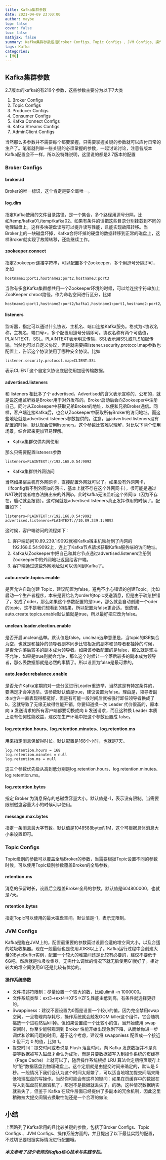 ```yaml
---
title: Kafka集群参数
date: 2021-04-09 23:00:00
author: maybe
top: false
cover: false
toc: false
mathjax: false
summary: Kafka集群参数包括Broker Configs、Topic Configs 、JVM Configs、操作系统方面
tags: Kafka
categories:
- [MQ]
---
```


## Kafka集群参数

2.7版本的kafka的有216个参数，这些参数主要分为以下7大类

1. Broker Configs
2. Topic Configs
3. Producer Configs
4. Consumer Configs
5. Kafka Connect Configs
6. Kafka Streams Configs
7. AdminClient Configs

当然那么多参数并不需要每个都要掌握，只需要掌握关键的参数就可以应付日常的生产了。笔者就列举一些关键的必须掌握的参数，一起讨论讨论，注意各版本Kafka配置会不一样，所以没特殊说明，这里说的都是2.7版本的配置

### Broker Configs

#### broker.id

Broker的唯一标识，这个肯定是要全局唯一。

#### log.dirs

指定Kafka使用的文件目录路径，是一个集合，多个路径用逗号分隔，比如/temp/kafka01,/temp/kafka02。如果有条件的话把这些目录分别挂载到不同的物理磁盘上，这样多块硬盘读写可以提升读写性能，且能实现故障转移。当Broker上的一块磁盘坏掉，Kafka会将坏掉的硬盘的数据转移到正常的磁盘上，这样Broker就实现了故障转移，还能继续工作。

#### zookeeper.connect

指定Zookeeper连接字符串，可以配置多个Zookeeper，多个用逗号分隔即可，比如

```properties
hostname1:port1,hostname2:port2,hostname3:port3
```

当你有多套Kafka集群想共用一个Zookeeper环境的时候，可以给连接字符串加上ZooKeeper chroot路径，作为命名空间进行区分，比如

```properties
hostname1:port1,hostname2:port2/kafka1,hostname1:port1,hostname2:port2/kafka2
```

#### listeners

监听器，指定可以通过什么协议、主机名、端口连接Kafka服务。格式为<协议名称，主机名，端口号>，多个配置用逗号分隔即可。协议名称有两个可选值，PLAINTEXT、SSL。PLAINTEXT表示明文传输，SSL表示用SSL或TLS加密传输。当然也可以自定义协议，但是就需要把listener.security.protocol.map参数也配置上，告诉这个协议使用了哪种安全协议。比如

```properties
listener.security.protocol.map=CLIENT:SSL
```

表示CLIENT这个自定义协议底层使用加密传输数据。

#### advertised.listeners

和 listeners 相比多了个 advertised。Advertised的含义表示宣称的、公布的，就是说这组监听器是Broker用于对外发布的。Broker启动后会向Zookeeper中注册自己，同时从Zookeeper中获取兄弟Broker的地址，以便和兄弟Broker通信。同样，客户端连接Kafka后，也会从Zookeeper中获取所有Broker的访问地址。而这些地址就是advertised.listeners参数提供的。注意，当advertised.listeners没有配置的时候，默认就会使用listeners。这个参数比较难以理解，对比以下两个使用场景，结合起来更加容易理解。

* Kafka集群仅供内网使用

那么只需要配置listeners参数

```properties
listeners=PLAINTEXT://192.168.0.54:9092
```

* Kafka集群供外网访问

当然如果宿主机有外网网卡，直接配置外网就可以了。如果没有外网网卡，（ifconfig看不到外网ip的网卡，基本上就不存在这个外网网卡），很可能是通过NAT映射或者啥办法搞出来的外网ip，此时kafka无法监听这个外网ip（因为不存在，启动就会报错）。这时候就是advertised.listeners真正发挥作用的时候了。配置如下：

```properties
listeners=PLAINTEXT://192.168.0.54:9092
advertised.listeners=PLAINTEXT://10.89.239.1:9092
```

这时候，客户端访问的流程如下：

1. 客户端访问10.89.239.1:9092就被Kafka宿主机映射到了内网的192.168.0.54:9092上，连上了Kafka节点请求获取Kafka服务端的访问地址。
2. Kafka从Zookeeper中把自己和其它节点通过advertised.listeners注册到Zookeeper中的外网地址返回给客户端。
3. 客户端通过这些外网地址就可以访问到Kafka了。

#### auto.create.topics.enable

是否允许自动创建 Topic，建议配置为false，避免不小心错误的创建Topic。比如启动一个生产者程序，本来是要给名为order的topic发送消息，但是由于疏忽拼错了，发成了oder，那么如果这个参数配置的是true，那么就会自动创建一个oder的topic，这不是我们想看到的结果，所以配置为false更合适。很遗憾，auto.create.topics.enable默认值就是true，所以最好把它改为false。

#### unclean.leader.election.enable

是否开启unclean选举。默认值是false。unclean选举意思是，当topic的ISR集合为空，也就是和挂掉的领导者副本同步比较相近的副本和领导者都挂掉的时候， 是否允许落后较多的副本成为领导者。如果该参数配置的是false，那么就是坚决不允许，如果是true则就会允许，那么这个时候让一个落后较多的副本成为领导者，那么丢数据那就是必然的事情了。所以设置为false是最可靠的。

#### auto.leader.rebalance.enable

是否允许Kafka定期的对一些分区进行Leader重选举，当然这是有特定条件的，要满足才会冲选举。该参数默认值是true，建议设置为false。理由是，领导者副本a也许一直表现得都挺好，但是有可能一段时间后就被强行卸任领导者换成了b，这就导致了无缘无故得性能开销。你要知道换一次 Leader 代价很高的，原本向 a 发送请求的所有客户端都要切换成向 b 发送请求，而且这种换 Leader 本质上没有任何性能收益，建议在生产环境中把这个参数设置成 false。

#### log.retention.hours、log.retention.minutes、log.retention.ms

用来指定消息保留得时长。默认配置是168个小时，也就是7天。

```properties
log.retention.hours = 168
log.retention.minutes = null
log.retention.ms = null
```

这三个参数优先级从高到低分别是log.retention.hours、log.retention.minutes、log.retention.ms。

#### log.retention.bytes

指定 Broker 为消息保存的总磁盘容量大小。默认值是-1，表示没有限制。当需要限制磁盘容量大小的时候可以使用。

#### message.max.bytes

指定一条消息最大字节数。默认值是1048588byte约1M，这个可根据具体消息大小来设置即可。

### Topic Configs

Topic级别的参数可以覆盖全局Broker的参数，当需要根据Topic设置不同的参数时候，可以使用Topic级别参数覆盖Broker的全局参数。

#### retention.ms

消息的保留时长，设置后会覆盖Broker全局的参数。默认值是604800000，也就是7天。

#### retention.bytes

指定Topic可以使用的最大磁盘空间。默认值是-1，表示无限制。

### JVM Configs

Kafka是跑在JVM上的，配置最重要的参数莫过设置合适的堆空间大小，以及合适的垃圾收集器。现在一般最低也是使用JDK8以上了。Kafka运行过程中会创建大量的ByteBuffer实例，配置一个较大的堆空间还是比较有必要的，建议不要低于6G吧。然后就是垃圾收集器，无需什么调优的情况下就无脑使用G1就好了。相对较大的堆空间使用G1还是比较有优势的。

#### 操作系统参数

* 文件描述符限制：尽量设置一个较大的数，比如ulimit -n 1000000。
* 文件系统类型：ext3->ext4->XFS->ZFS,性能由低到高，有条件就选择更好的。
* Swappiness：建议不要设置为0而是设置一个较小的值。因为完全禁用swap空间，一旦物理内存耗尽，操作系统就会触发OOM killer这个组件，它会随机挑选一个进程然后kill掉。但如果设置成一个比较小的值，当开始使用 swap 空间时，你至少能够观测到 Broker 性能开始出现急剧下降，从而给你进一步调优和诊断问题的时间。基于这个考虑，建议将 swappniess 配置成一个接近 0 但不为 0 的值，比如 1。
* 提交时间：提交时间或者说是 Flush 落盘时间。向 Kafka 发送数据并不是真要等数据被写入磁盘才会认为成功，而是只要数据被写入到操作系统的页缓存（Page Cache）上就可以了，随后操作系统根据 LRU 算法会定期将页缓存上的“脏”数据落盘到物理磁盘上。这个定期就是由提交时间来确定的，默认是 5 秒。一般情况下我们会认为这个时间太频繁了，可以适当地增加提交间隔来降低物理磁盘的写操作。当然你可能会有这样的疑问：如果在页缓存中的数据在写入到磁盘前机器宕机了，那岂不是数据就丢失了。的确，这种情况数据确实就丢失了，但鉴于 Kafka 在软件层面已经提供了多副本的冗余机制，因此这里稍微拉大提交间隔去换取性能还是一个合理的做法

## 小结

上面略列了Kafka常用的且比较关键的参数，包括了Broker Configs、Topic Configs 、JVM Configs、操作系统方面的，并且提出了以下最佳实践的配置，不过切记要根据实际情况进行配置哦。

##### 本文参考了胡夕老师的Kafka核心技术与实践专栏。